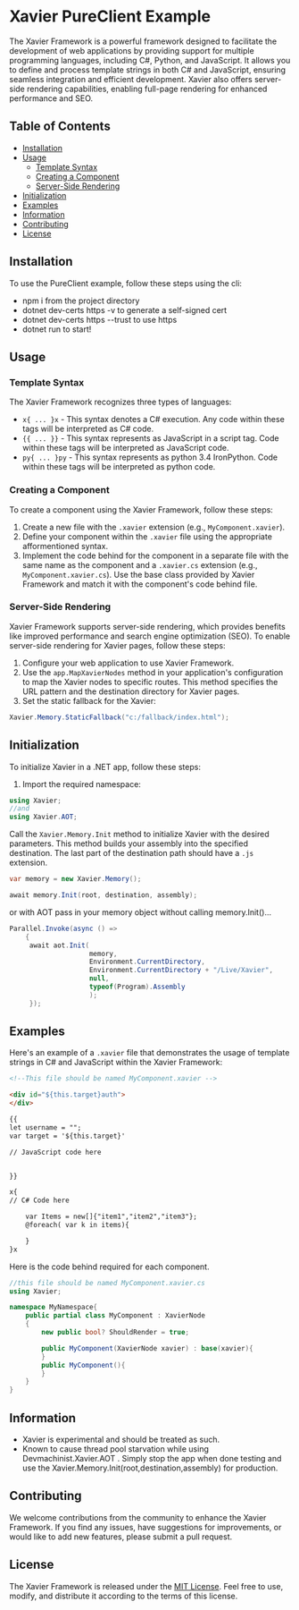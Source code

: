 # Xavier PureClient Example

The Xavier Framework is a powerful framework designed to facilitate the development of web applications by providing support for multiple programming languages, including C#, Python, and JavaScript. It allows you to define and process template strings in both C# and JavaScript, ensuring seamless integration and efficient development. Xavier also offers server-side rendering capabilities, enabling full-page rendering for enhanced performance and SEO.

## Table of Contents

- [Installation](#installation)
- [Usage](#usage)
  - [Template Syntax](#template-syntax)
  - [Creating a Component](#creating-a-component)
  - [Server-Side Rendering](#server-side-rendering)
- [Initialization](#initialization)
- [Examples](#examples)
- [Information](#information)
- [Contributing](#contributing)
- [License](#license)

## Installation

To use the PureClient example, follow these steps using the cli:

- npm i    from the project directory
- dotnet dev-certs https -v   to generate a self-signed cert
- dotnet dev-certs https --trust   to use https
- dotnet run   to start!

## Usage

### Template Syntax

The Xavier Framework recognizes three types of languages:

- `x{ ... }x` - This syntax denotes a C# execution. Any code within these tags will be interpreted as C# code.
- `{{ ... }}` - This syntax represents as JavaScript in a script tag. Code within these tags will be interpreted as JavaScript code.
- `py{ ... }py` - This syntax represents as python 3.4 IronPython. Code within these tags will be interpreted as python code.

### Creating a Component

To create a component using the Xavier Framework, follow these steps:

1. Create a new file with the `.xavier` extension (e.g., `MyComponent.xavier`).
2. Define your component within the `.xavier` file using the appropriate afformentioned syntax.
3. Implement the code behind for the component in a separate file with the same name as the component and a `.xavier.cs` extension (e.g., `MyComponent.xavier.cs`). Use the base class provided by Xavier Framework and match it with the component's code behind file.

### Server-Side Rendering

Xavier Framework supports server-side rendering, which provides benefits like improved performance and search engine optimization (SEO). To enable server-side rendering for Xavier pages, follow these steps:

1. Configure your web application to use Xavier Framework.
2. Use the `app.MapXavierNodes` method in your application's configuration to map the Xavier nodes to specific routes. This method specifies the URL pattern and the destination directory for Xavier pages.
3. Set the static fallback for the Xavier:

```csharp
Xavier.Memory.StaticFallback("c:/fallback/index.html");
```

## Initialization

To initialize Xavier in a .NET app, follow these steps:

1. Import the required namespace:

```csharp
using Xavier;
//and
using Xavier.AOT;
```

 Call the `Xavier.Memory.Init` method to initialize Xavier with the desired parameters. This method builds your assembly into the specified destination. The last part of the destination path should have a `.js` extension.

```csharp
var memory = new Xavier.Memory();

await memory.Init(root, destination, assembly);
```

or with AOT pass in your memory object without calling memory.Init()...

```csharp
Parallel.Invoke(async () =>
    {
     await aot.Init(
                    memory,
                    Environment.CurrentDirectory,
                    Environment.CurrentDirectory + "/Live/Xavier",
                    null,
                    typeof(Program).Assembly
                    );
     });
```

## Examples

Here's an example of a `.xavier` file that demonstrates the usage of template strings in C# and JavaScript within the Xavier Framework:

```html
<!--This file should be named MyComponent.xavier -->

<div id="${this.target}auth">
</div>

{{
let username = "";
var target = '${this.target}'

// JavaScript code here


}}

x{ 
// C# Code here

    var Items = new[]{"item1","item2","item3"};
    @foreach( var k in items){

    }
}x

```

Here is the code behind required for each component.

```csharp
//this file should be named MyComponent.xavier.cs
using Xavier;

namespace MyNamespace{
    public partial class MyComponent : XavierNode
    {
        new public bool? ShouldRender = true;

        public MyComponent(XavierNode xavier) : base(xavier){
        }
        public MyComponent(){
        }
    }
}
```

## Information

- Xavier is experimental and should be treated as such.
- Known to cause thread pool starvation while using Devmachinist.Xavier.AOT . Simply stop the app when done testing and use the Xavier.Memory.Init(root,destination,assembly) for production.

## Contributing

We welcome contributions from the community to enhance the Xavier Framework. If you find any issues, have suggestions for improvements, or would like to add new features, please submit a pull request.

## License

The Xavier Framework is released under the [MIT License](https://opensource.org/licenses/MIT). Feel free to use, modify, and distribute it according to the terms of this license.
